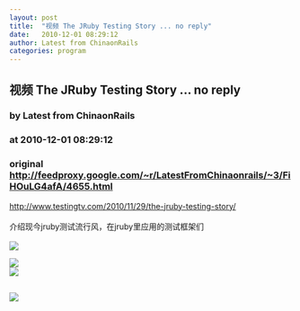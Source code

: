 ```yaml
---
layout: post
title:  "视频 The JRuby Testing Story ... no reply"
date:   2010-12-01 08:29:12
author: Latest from ChinaonRails
categories: program
---
```


## 视频 The JRuby Testing Story ... no reply
### by Latest from ChinaonRails
### at 2010-12-01 08:29:12
### original <http://feedproxy.google.com/~r/LatestFromChinaonrails/~3/FiHOuLG4afA/4655.html>

<a href="http://www.testingtv.com/2010/11/29/the-jruby-testing-story/" rel="nofollow external">http://www.testingtv.com/2010/11/29/the-jruby-testing-story/</a><br>
<br>
介绍现今jruby测试流行风，在jruby里应用的测试框架们<br>
<br>
<img src="http://ecx.images-amazon.com/images/I/51Cj-jjqbUL._SL500_AA300_.jpg" border="0">
<p><a href="http://feedads.g.doubleclick.net/~a/qlOD46h0F3kciDtvqAk5vxYqywI/0/da"><img src="http://feedads.g.doubleclick.net/~a/qlOD46h0F3kciDtvqAk5vxYqywI/0/di" border="0" ismap></a><br>
<a href="http://feedads.g.doubleclick.net/~a/qlOD46h0F3kciDtvqAk5vxYqywI/1/da"><img src="http://feedads.g.doubleclick.net/~a/qlOD46h0F3kciDtvqAk5vxYqywI/1/di" border="0" ismap></a></p><img src="http://feeds.feedburner.com/~r/LatestFromChinaonrails/~4/FiHOuLG4afA" height="1" width="1"><img src="http://www1.feedsky.com/t1/443607407/RubyonRails_q5tb/feedsky/s.gif?r=http://feedproxy.google.com/~r/LatestFromChinaonrails/~3/FiHOuLG4afA/4655.html" border="0" height="0" width="0"><p><a href="http://www1.feedsky.com/r/l/feedsky/RubyonRails_q5tb/443607407/art01.html"><img border="0" ismap src="http://www1.feedsky.com/r/i/feedsky/RubyonRails_q5tb/443607407/art01.gif"></a></p>